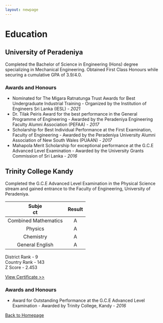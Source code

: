 ```yaml
---
layout: newpage
---
```


# Education

## University of Peradeniya

Completed the Bachelor of Science in Engineering (Hons) degree specializing in Mechanical Engineering. Obtained First Class Honours while securing a cumulative GPA of 3.9/4.0.

### Awards and Honours

*   Nominated for The Migara Ratnatunga Trust Awards for Best Undergraduate Industrial Training - Organized by the Institution of Engineers Sri Lanka (IESL) - _2021_
*   Dr. Tilak Peiris Award for the best performance in the General Programme of Engineering - Awarded by the Peradeniya Engineering Faculty Alumni Association (PEFAA) - _2017_
*   Scholarship for Best Individual Performance at the First Examination, Faculty of Engineering - Awarded by the Peradeniya University Alumni Association of New South Wales (PUAAN) - _2017_
*   Mahapola Merit Scholarship for exceptional performance at the G.C.E Advanced Level Examination - Awarded by the University Grants Commission of Sri Lanka - _2016_

## Trinity College Kandy

Completed the G.C.E Advanced Level Examination in the Physical Science stream and gained entrance to the Faculty of Engineering, University of Peradeniya.

| <span style="display: inline-block; width:50px">Subject</span>  | <span style="display: inline-block; width:50px">Result</span>  |
| :---: | :---: |
| Combined Mathematics  | A  |
| Physics  | A |
| Chemistry  | A |
| General English  | A |

District Rank - 9 <br/>
Country Rank - 143  <br/>
Z Score - 2.453  <br/>

<a href="docs/AL_Certificate.pdf" target="_blank">View Certificate >></a>

<!-- <a href="docs/Dockyard_Certificate.pdf" target="_blank">PDF.</a> -->

<!-- [View Training Certificate >>](./docs/Dockyard_Certificate.pdf) -->

<!-- <a href="docs/Dockyard_Certificate.pdf" class="image fit"><img src="assets/img/ltl_logo.jpg" alt=""></a> -->

<!-- <embed src="https://rajinthss.github.io/docs/Dockyard_Certificate.pdf" type="application/pdf" width="100%" height="850px"/> -->

<!-- https://docs.google.com/viewer?url=https://drive.google.com/file/d/1nY8tLiqciS3rqbdKoQy9h8330Bv6hLX6/view?usp=sharing -->

### Awards and Honours

*   Award for Outstanding Performance at the G.C.E Advanced Level Examination	- Awarded by Trinity College, Kandy - _2016_

[Back to Homepage](./)
